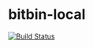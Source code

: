 bitbin-local
============

[![Build Status](https://travis-ci.org/bitbinio/bitbin-local.svg)](https://travis-ci.org/bitbinio/bitbin-local)
